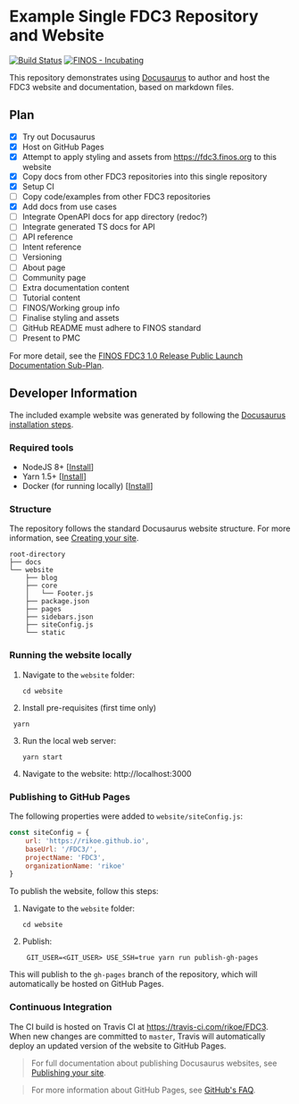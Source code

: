 # Example Single FDC3 Repository and Website

[![Build Status](https://travis-ci.com/rikoe/FDC3.svg?branch=master)](https://travis-ci.com/rikoe/FDC3)
[![FINOS - Incubating](https://cdn.rawgit.com/finos/contrib-toolbox/master/images/badge-incubating.svg)](https://finosfoundation.atlassian.net/wiki/display/FINOS/Incubating)

This repository demonstrates using [Docusaurus](https://docusaurus.io) to author and host the FDC3 website and documentation, based on markdown files.

## Plan

- [x] Try out Docusaurus
- [x] Host on GitHub Pages
- [x] Attempt to apply styling and assets from https://fdc3.finos.org to this website
- [x] Copy docs from other FDC3 repositories into this single repository
- [x] Setup CI
- [ ] Copy code/examples from other FDC3 repositories
- [x] Add docs from use cases
- [ ] Integrate OpenAPI docs for app directory (redoc?)
- [ ] Integrate generated TS docs for API
- [ ] API reference
- [ ] Intent reference
- [ ] Versioning
- [ ] About page
- [ ] Community page
- [ ] Extra documentation content
- [ ] Tutorial content
- [ ] FINOS/Working group info
- [ ] Finalise styling and assets
- [ ] GitHub README must adhere to FINOS standard
- [ ] Present to PMC

For more detail, see the [FINOS FDC3 1.0 Release Public Launch Documentation Sub-Plan](https://finosfoundation.atlassian.net/wiki/spaces/FDC3/pages/711950361/FDC3+1.0+Release+Public+Launch+Documentation+Sub-Plan).

## Developer Information

The included example website was generated by following the [Docusaurus installation steps](https://docusaurus.io/docs/en/installation).

### Required tools

* NodeJS 8+ [[Install](https://nodejs.org/en/download/)]
* Yarn 1.5+ [[Install](https://yarnpkg.com/lang/en/docs/install/)]
* Docker (for running locally) [[Install](https://www.docker.com/get-started)] 

### Structure

The repository follows the standard Docusaurus website structure. For more information, see [Creating your site](https://docusaurus.io/docs/en/site-creation).

```
root-directory
├── docs
└── website
    ├── blog
    ├── core
    │   └── Footer.js
    ├── package.json
    ├── pages
    ├── sidebars.json
    ├── siteConfig.js
    └── static
```

### Running the website locally

1. Navigate to the `website` folder:
   ```
   cd website
   ```
   
2. Install pre-requisites (first time only)
  ```
   yarn
   ```

3. Run the local web server: 
   ```
   yarn start
   ```

4. Navigate to the website: http://localhost:3000

### Publishing to GitHub Pages

The following properties were added to `website/siteConfig.js`:

```js
const siteConfig = {
    url: 'https://rikoe.github.io',
    baseUrl: '/FDC3/',
    projectName: 'FDC3',
    organizationName: 'rikoe'
}
```

To publish the website, follow this steps:

1. Navigate to the `website` folder:
   ```
   cd website
   ```

2. Publish: 
   ```
    GIT_USER=<GIT_USER> USE_SSH=true yarn run publish-gh-pages
   ```

This will publish to the `gh-pages` branch of the repository, which will automatically be hosted on GitHub Pages.

### Continuous Integration

The CI build is hosted on Travis CI at https://travis-ci.com/rikoe/FDC3. When new changes are committed to `master`, Travis will automatically deploy an updated version of the website to GitHub Pages.

> For full documentation about publishing Docusaurus websites, see [Publishing your site](https://docusaurus.io/docs/en/publishing).

> For more information about GitHub Pages, see [GitHub's FAQ](https://help.github.com/articles/user-organization-and-project-pages/).